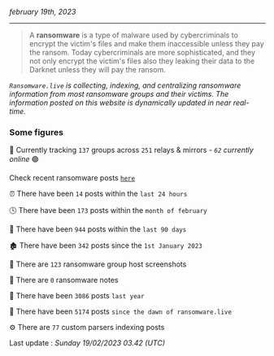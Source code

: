 _february 19th, 2023_

---

> A **ransomware** is a type of malware used by cybercriminals to encrypt the victim's files and make them inaccessible unless they pay the ransom. Today cybercriminals are more sophisticated, and they not only encrypt the victim's files also they leaking their data to the Darknet unless they will pay the ransom.


_`Ransomware.live` is collecting, indexing, and centralizing ransomware information from most ransomware groups and their victims. The information posted on this website is dynamically updated in near real-time._

### Some figures 

🔎 Currently tracking `137` groups across `251` relays & mirrors - _`62` currently online_ 🟢

Check recent ransomware posts [`here`](recentposts.md)


⏰ There have been `14` posts within the `last 24 hours`

🕓 There have been `173` posts within the `month of february`

📅 There have been `944` posts within the `last 90 days`

🏚 There have been `342` posts since the `1st January 2023`

📸 There are `123` ransomware group host screenshots

📝 There are `0` ransomware notes

🚀 There have been `3086` posts `last year`

🐣 There have been `5174` posts `since the dawn of ransomware.live`

⚙️ There are `77` custom parsers indexing posts



Last update : _Sunday 19/02/2023 03.42 (UTC)_

